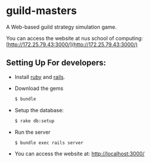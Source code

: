 # guild-masters
A Web-based guild strategy simulation game.

You can access the website at nus school of computing: [http://172.25.79.43:3000/](http://172.25.79.43:3000/)


## Setting Up For developers:
* Install [ruby](https://www.ruby-lang.org/en/downloads/) and [rails](http://rubyonrails.org/download/).		
    		
* Download the gems		
    ```bash		
    $ bundle		
    ```		
		
* Setup the database:	
    ```bash		
    $ rake db:setup		
    ```		
		
* Run the server
    ```		
    $ bundle exec rails server
    ```		
* You can access the website at: [http://localhost:3000/](http://localhost:3000/)